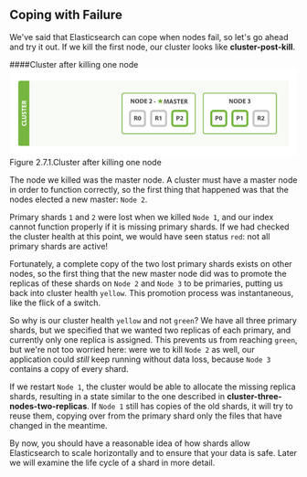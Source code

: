 ## Coping with Failure

We've said that Elasticsearch can cope when nodes fail, so let's go
ahead and try it out. <!--((("shards", "horizontal scaling and safety of data")))((("failure of nodes, coping with")))((("master node", "killing and replacing")))((("nodes", "failure of")))((("clusters", "coping with failure of nodes")))-->If we kill the first node, our cluster looks like
__cluster-post-kill__.


####Cluster after killing one node
!["A three-node cluster with two replica shards"](../images/elas_0206.png)
Figure 2.7.1.Cluster after killing one node




The node we killed was the master node. A cluster must have a master node in order to function correctly, so the first thing that happened was that the nodes elected a new master: `Node 2`.

Primary shards `1` and `2` were lost when we killed `Node 1`, and our index cannot function properly if it is missing primary shards.<!--((("primary shards", "node failure and")))--> If we had checked the cluster health at this point, we would have seen status `red`: not all
primary shards are active!

Fortunately, a complete copy of the two lost primary shards exists on other nodes, so the first thing that the new master node did was to promote the replicas of these shards on `Node 2` and `Node 3` to be primaries, putting us
back into cluster health `yellow`.  This promotion process was instantaneous, like the flick of a switch.

So why is our cluster health `yellow` and not `green`? We have all three primary
shards, but we specified that we wanted two replicas of each primary, and
currently only one replica is assigned. This prevents us from reaching
`green`, but we're not too worried here: were we to kill `Node 2` as well, our
application could _still_ keep running without data loss, because `Node 3`
contains a copy of every shard.

If we restart `Node 1`, the cluster would be able to allocate the missing
replica shards, resulting in a state similar to the one described in
__cluster-three-nodes-two-replicas__.  If `Node 1` still has copies of the old
shards, it will try to reuse them, copying over from the primary shard
only the files that have changed in the meantime.

By now, you should have a reasonable idea of how shards allow Elasticsearch to
scale horizontally and to ensure that your data is safe. Later we will examine
the life cycle of a shard in more detail.

<!--
=== Coping with Failure

We've said that Elasticsearch can cope when nodes fail, so let's go
ahead and try it out. ((("shards", "horizontal scaling and safety of data")))((("failure of nodes, coping with")))((("master node", "killing and replacing")))((("nodes", "failure of")))((("clusters", "coping with failure of nodes")))If we kill the first node, our cluster looks like
<<cluster-post-kill>>.

[[cluster-post-kill]]
.Cluster after killing one node
image::images/elas_0206.png["The cluster after killing one node"]

The node we killed was the master node. A cluster must have a master node in
order to function correctly, so the first thing that happened was that the
nodes elected a new master: `Node 2`.

Primary shards `1` and `2` were lost when we killed `Node 1`, and our index
cannot function properly if it is missing primary shards.((("primary shards", "node failure and"))) If we had checked
the cluster health at this point, we would have seen status `red`: not all
primary shards are active!

Fortunately, a complete copy of the two lost primary shards exists on other
nodes, so the first thing that the new master node did was to promote the
replicas of these shards on `Node 2` and `Node 3` to be primaries, putting us
back into cluster health `yellow`.  This promotion process was instantaneous,
like the flick of a switch.

So why is our cluster health `yellow` and not `green`? We have all three primary
shards, but we specified that we wanted two replicas of each primary, and
currently only one replica is assigned. This prevents us from reaching
`green`, but we're not too worried here: were we to kill `Node 2` as well, our
application could _still_ keep running without data loss, because `Node 3`
contains a copy of every shard.

If we restart `Node 1`, the cluster would be able to allocate the missing
replica shards, resulting in a state similar to the one described in
<<cluster-three-nodes-two-replicas>>.  If `Node 1` still has copies of the old
shards, it will try to reuse them, copying over from the primary shard
only the files that have changed in the meantime.

By now, you should have a reasonable idea of how shards allow Elasticsearch to
scale horizontally and to ensure that your data is safe. Later we will examine
the life cycle of a shard in more detail.

-->
